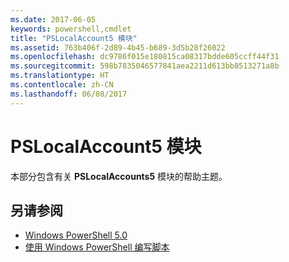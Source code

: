 ```yaml
---
ms.date: 2017-06-05
keywords: powershell,cmdlet
title: "PSLocalAccount5 模块"
ms.assetid: 763b406f-2d89-4b45-b689-3d5b28f26022
ms.openlocfilehash: dc9786f015e180815ca08317bdde605ccff44f31
ms.sourcegitcommit: 598b7835046577841aea2211d613bb8513271a8b
ms.translationtype: HT
ms.contentlocale: zh-CN
ms.lasthandoff: 06/08/2017
---
```

# <a name="pslocalaccount5-module"></a>PSLocalAccount5 模块
本部分包含有关 **PSLocalAccounts5** 模块的帮助主题。

## <a name="see-also"></a>另请参阅
- [Windows PowerShell 5.0](Windows-PowerShell-5.0.md)
- [使用 Windows PowerShell 编写脚本](../../getting-started/fundamental/Scripting-with-Windows-PowerShell.md)

